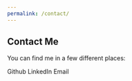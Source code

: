 ```yaml
---
permalink: /contact/
---
```


## Contact Me

You can find me in a few different places:

Github
LinkedIn
Email
